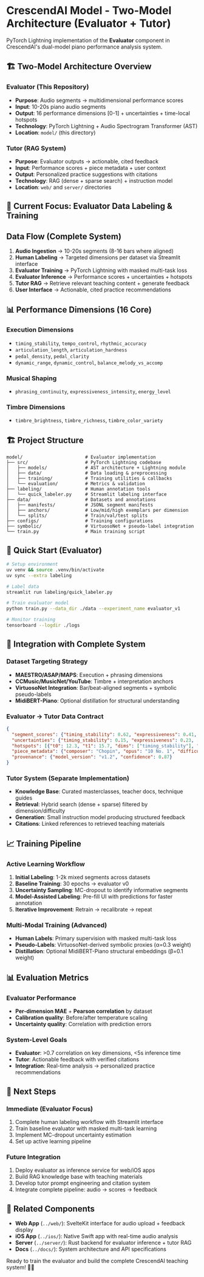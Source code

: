 # CrescendAI Model - Two-Model Architecture (Evaluator + Tutor)

PyTorch Lightning implementation of the **Evaluator** component in CrescendAI's dual-model piano performance analysis system.

## 🏗️ **Two-Model Architecture Overview**

### **Evaluator** (This Repository)
- **Purpose**: Audio segments → multidimensional performance scores
- **Input**: 10-20s piano audio segments
- **Output**: 16 performance dimensions [0-1] + uncertainties + time-local hotspots
- **Technology**: PyTorch Lightning + Audio Spectrogram Transformer (AST)
- **Location**: `model/` (this directory)

### **Tutor** (RAG System)
- **Purpose**: Evaluator outputs → actionable, cited feedback
- **Input**: Performance scores + piece metadata + user context
- **Output**: Personalized practice suggestions with citations
- **Technology**: RAG (dense + sparse search) + instruction model
- **Location**: `web/` and `server/` directories

## 🎯 **Current Focus**: Evaluator Data Labeling & Training

## Data Flow (Complete System)

1. **Audio Ingestion** → 10-20s segments (8-16 bars where aligned)
2. **Human Labeling** → Targeted dimensions per dataset via Streamlit interface
3. **Evaluator Training** → PyTorch Lightning with masked multi-task loss
4. **Evaluator Inference** → Performance scores + uncertainties + hotspots
5. **Tutor RAG** → Retrieve relevant teaching content + generate feedback
6. **User Interface** → Actionable, cited practice recommendations

## 📊 **Performance Dimensions (16 Core)**

### Execution Dimensions
- `timing_stability`, `tempo_control`, `rhythmic_accuracy`
- `articulation_length`, `articulation_hardness` 
- `pedal_density`, `pedal_clarity`
- `dynamic_range`, `dynamic_control`, `balance_melody_vs_accomp`

### Musical Shaping
- `phrasing_continuity`, `expressiveness_intensity`, `energy_level`

### Timbre Dimensions  
- `timbre_brightness`, `timbre_richness`, `timbre_color_variety`

## 🏗️ **Project Structure**

```
model/                       # Evaluator implementation
├── src/                     # PyTorch Lightning codebase
│   ├── models/              # AST architecture + Lightning module
│   ├── data/                # Data loading & preprocessing
│   ├── training/            # Training utilities & callbacks
│   └── evaluation/          # Metrics & validation
├── labeling/                # Human annotation tools
│   └── quick_labeler.py     # Streamlit labeling interface
├── data/                    # Datasets and annotations
│   ├── manifests/           # JSONL segment manifests
│   ├── anchors/             # Low/mid/high exemplars per dimension
│   └── splits/              # Train/val/test splits
├── configs/                 # Training configurations
├── symbolic/                # VirtuosoNet + pseudo-label integration
└── train.py                 # Main training script
```

## 🚀 **Quick Start (Evaluator)**

```bash
# Setup environment
uv venv && source .venv/bin/activate
uv sync --extra labeling

# Label data
streamlit run labeling/quick_labeler.py

# Train evaluator model
python train.py --data_dir ./data --experiment_name evaluator_v1

# Monitor training
tensorboard --logdir ./logs
```

## 🔄 **Integration with Complete System**

### **Dataset Targeting Strategy**
- **MAESTRO/ASAP/MAPS**: Execution + phrasing dimensions
- **CCMusic/MusicNet/YouTube**: Timbre + interpretation anchors
- **VirtuosoNet Integration**: Bar/beat-aligned segments + symbolic pseudo-labels
- **MidiBERT-Piano**: Optional distillation for structural understanding

### **Evaluator → Tutor Data Contract**
```json
{
  "segment_scores": {"timing_stability": 0.62, "expressiveness": 0.41, ...},
  "uncertainties": {"timing_stability": 0.15, "expressiveness": 0.23, ...},
  "hotspots": [{"t0": 12.3, "t1": 15.7, "dims": ["timing_stability"], "severity": 0.8}],
  "piece_metadata": {"composer": "Chopin", "opus": "10 No. 1", "difficulty": 8},
  "provenance": {"model_version": "v1.2", "confidence": 0.87}
}
```

### **Tutor System (Separate Implementation)**
- **Knowledge Base**: Curated masterclasses, teacher docs, technique guides
- **Retrieval**: Hybrid search (dense + sparse) filtered by dimension/difficulty
- **Generation**: Small instruction model producing structured feedback
- **Citations**: Linked references to retrieved teaching materials

## 📈 **Training Pipeline**

### **Active Learning Workflow**
1. **Initial Labeling**: 1-2k mixed segments across datasets
2. **Baseline Training**: 30 epochs → evaluator v0
3. **Uncertainty Sampling**: MC-dropout to identify informative segments
4. **Model-Assisted Labeling**: Pre-fill UI with predictions for faster annotation
5. **Iterative Improvement**: Retrain → recalibrate → repeat

### **Multi-Modal Training** (Advanced)
- **Human Labels**: Primary supervision with masked multi-task loss
- **Pseudo-Labels**: VirtuosoNet-derived symbolic proxies (α=0.3 weight)
- **Distillation**: Optional MidiBERT-Piano structural embeddings (β=0.1 weight)

## 📊 **Evaluation Metrics**

### **Evaluator Performance**
- **Per-dimension MAE** + **Pearson correlation** by dataset
- **Calibration quality**: Before/after temperature scaling
- **Uncertainty quality**: Correlation with prediction errors

### **System-Level Goals**
- **Evaluator**: >0.7 correlation on key dimensions, <5s inference time
- **Tutor**: Actionable feedback with verified citations
- **Integration**: Real-time analysis → personalized practice recommendations

## 🎯 **Next Steps**

### **Immediate (Evaluator Focus)**
1. Complete human labeling workflow with Streamlit interface
2. Train baseline evaluator with masked multi-task learning
3. Implement MC-dropout uncertainty estimation
4. Set up active learning pipeline

### **Future Integration**
1. Deploy evaluator as inference service for web/iOS apps
2. Build RAG knowledge base with teaching materials
3. Develop tutor prompt engineering and citation system
4. Integrate complete pipeline: audio → scores → feedback

## 🔗 **Related Components**

- **Web App** (`../web/`): SvelteKit interface for audio upload + feedback display
- **iOS App** (`../ios/`): Native Swift app with real-time audio analysis  
- **Server** (`../server/`): Rust backend for evaluator inference + tutor RAG
- **Docs** (`../docs/`): System architecture and API specifications

Ready to train the evaluator and build the complete CrescendAI teaching system! 🎹🚀